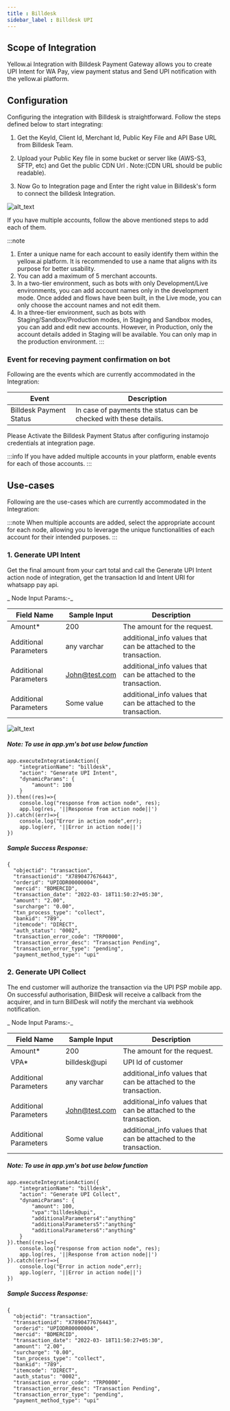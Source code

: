 ```yaml
---
title : Billdesk
sidebar_label : Billdesk UPI
---
```



## Scope of Integration

Yellow.ai Integration with Billdesk Payment Gateway allows you to create UPI Intent for WA Pay, view payment status and Send UPI notification with the yellow.ai platform. 

## Configuration

Configuring the integration with Billdesk is straightforward. Follow the steps defined below to start integrating:

1. Get the KeyId, Client Id, Merchant Id, Public Key File and API Base URL from Billdesk Team.

2. Upload your Public Key file in some bucket or server like (AWS-S3, SFTP, etc) and Get the public CDN Url . Note:(CDN URL should be public readable).

3. Now Go to Integration page and Enter the right value in Billdesk's form to connect the billdesk Integration.

![alt_text](https://cdn.yellowmessenger.com/NsZFcYu9H3md1666156528149.png "image_tooltip")

If you have multiple accounts, follow the above mentioned steps to add each of them.

:::note
1. Enter a unique name for each account to easily identify them within the yellow.ai platform. It is recommended to use a name that aligns with its purpose for better usability. 
2. You can add a maximum of 5 merchant accounts.
3. In a two-tier environment, such as bots with only Development/Live environments, you can add account names only in the development mode. Once added and flows have been built, in the Live mode, you can only choose the account names and not edit them.
4. In a three-tier environment, such as bots with Staging/Sandbox/Production modes, in Staging and Sandbox modes, you can add and edit new accounts. However, in Production, only the account details added in Staging will be available. You can only map in the production environment.
:::

### Event for receving payment confirmation on bot
Following are the events which are currently accommodated in the Integration:

Event | Description
----- | -----------
Billdesk Payment Status | In case of payments the status can be checked with these details.
Please Activate the Billdesk Payment Status after configuring instamojo credentials at integration page.

:::info
If you have added multiple accounts in your platform, enable events for each of those accounts.
:::


## Use-cases 

Following are the use-cases which are currently accommodated in the Integration:

:::note
When multiple accounts are added, select the appropriate account for each node, allowing you to leverage the unique functionalities of each account for their intended purposes.
:::

### 1. Generate UPI Intent

Get the final amount from your cart total and call the Generate UPI Intent action node of integration, get the transaction Id and Intent URI for whatsapp pay api.


_ Node Input Params:-_ 

|Field Name|Sample Input|Description|
|--- |--- |--- |
|Amount*|200|The amount for the request.|
|Additional Parameters|any varchar|additional_info values that can be attached to the transaction.|
|Additional Parameters|John@test.com|additional_info values that can be attached to the transaction.|
|Additional Parameters|Some value|additional_info values that can be attached to the transaction.|

![alt_text](https://cdn.yellowmessenger.com/kWOnZfYtuAMB1666156690035.png "image_tooltip")

##### Note: To use in app.ym's bot use below function
```
app.executeIntegrationAction({
    "integrationName": "billdesk",
    "action": "Generate UPI Intent",
    "dynamicParams": {
        "amount": 100
    }
}).then((res)=>{
    console.log("response from action node", res);
    app.log(res, '||Response from action node||')
}).catch((err)=>{
    console.log("Error in action node",err);
    app.log(err, '||Error in action node||')
})
```
##### Sample Success Response:
```
{
  "objectid": "transaction",
  "transactionid": "X7890477676443",
  "orderid": "UPIODR00000004",
  "mercid": "BDMERCID",
  "transaction_date": "2022-03- 18T11:50:27+05:30",
  "amount": "2.00",
  "surcharge": "0.00",
  "txn_process_type": "collect",
  "bankid": "789",
  "itemcode": "DIRECT",
  "auth_status": "0002",
  "transaction_error_code": "TRP0000",
  "transaction_error_desc": "Transaction Pending",
  "transaction_error_type": "pending",
  "payment_method_type": "upi"
```

### 2. Generate UPI Collect

The end customer will authorize the transaction via the UPI PSP mobile app. On successful authorisation, BillDesk will receive a callback from the acquirer, and in turn BillDesk will notify the merchant via webhook notification.

_ Node Input Params:-_ 

|Field Name|Sample Input|Description|
|--- |--- |--- |
|Amount*|200|The amount for the request.|
|VPA*|billdesk@upi|UPI Id of customer|
|Additional Parameters|any varchar|additional_info values that can be attached to the transaction.|
|Additional Parameters|John@test.com|additional_info values that can be attached to the transaction.|
|Additional Parameters|Some value|additional_info values that can be attached to the transaction.|

##### Note: To use in app.ym's bot use below function
```
app.executeIntegrationAction({
    "integrationName": "billdesk",
    "action": "Generate UPI Collect",
    "dynamicParams": {
        "amount": 100,
        "vpa":"billdesk@upi",
        "additionalParameters4":"anything"
        "additionalParameters5":"anything"
        "additionalParameters6":"anything"
    }
}).then((res)=>{
    console.log("response from action node", res);
    app.log(res, '||Response from action node||')
}).catch((err)=>{
    console.log("Error in action node",err);
    app.log(err, '||Error in action node||')
})
```
##### Sample Success Response:
```
{
  "objectid": "transaction",
  "transactionid": "X7890477676443",
  "orderid": "UPIODR00000004",
  "mercid": "BDMERCID",
  "transaction_date": "2022-03- 18T11:50:27+05:30",
  "amount": "2.00",
  "surcharge": "0.00",
  "txn_process_type": "collect",
  "bankid": "789",
  "itemcode": "DIRECT",
  "auth_status": "0002",
  "transaction_error_code": "TRP0000",
  "transaction_error_desc": "Transaction Pending",
  "transaction_error_type": "pending",
  "payment_method_type": "upi"
```






